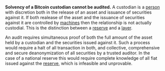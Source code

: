 **Solvency of a Bitcoin custodian cannot be audited.** A custodian is a [person](Glossary#person) with discretion both in the release of an asset and issuance of securities against it. If both realease of the asset and the issuance of securities against it are controlled by [machines](Glossary#machine) then the relationship is not actually custodial. This is the distinction between a [reserve](Reservation-Principle) and a [layer](Glossary#layering).

An audit requires simultaneous proof of both the full amount of the asset held by a custodian and the securities issued against it. Such a process would require a halt of all transaction in both, and collective, comprehensive and secure deanonymization of all securities by a trusted auditor. In the case of a national reserve this would require complete knowledge of all fiat issued against the [reserve](Reservation-Principle), which is infeasible and unprovable.
